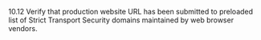 10.12 Verify that production website URL has been submitted to preloaded list of Strict Transport Security domains maintained by web browser vendors.